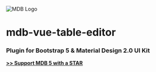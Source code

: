 ![MDB Logo](https://mdbootstrap.com/img/Marketing/general/logo/medium/mdb-r.png)

# mdb-vue-table-editor

### Plugin for Bootstrap 5 & Material Design 2.0 UI Kit

**[>> Support MDB 5 with a STAR](https://github.com/mdbootstrap/mdb-vue-ui-kit/)**
